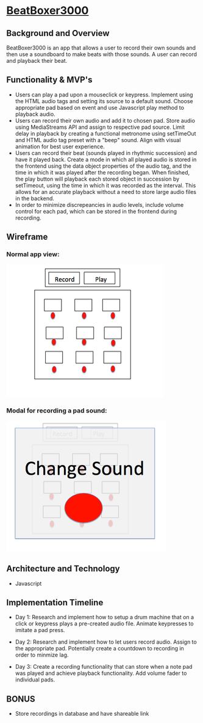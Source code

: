 # [BeatBoxer3000](https://nirkraw.github.io/BeatBoxer3000/)

## Background and Overview

BeatBoxer3000 is an app that allows a user to record their own sounds and then use a soundboard to make beats with those sounds. A user can record and playback their beat. 

## Functionality & MVP's

- Users can play a pad upon a mouseclick or keypress. Implement using the HTML audio tags and setting its source to a default sound. Choose appropriate pad based on event and use Javascript play method to playback audio.
- Users can record their own audio and add it to chosen pad. Store audio using MediaStreams API and assign to respective pad source. Limit delay in playback by creating a functional metronome using setTimeOut and HTML audio tag preset with a "beep" sound. Align with visual animation for best user experience.   
- Users can record their beat (sounds played in rhythmic succession) and have it played back. Create a mode in which all played audio is stored in the frontend using the data object properties of the audio tag, and the time in which it was played after the recording began. When finished, the play button will playback each stored object in succession by setTimeout, using the time in which it was recorded as the interval. This allows for an accurate playback without a need to store large audio files in the backend. 
- In order to minimize discrepeancies in audio levels, include volume control for each pad, which can be stored in the frontend during recording.

## Wireframe
### Normal app view:
![Wireframe](./wireframe/beatboxerwireframe.png)

### Modal for recording a pad sound:
![Wireframe Modal](./wireframe/beatboxermodal.png)

## Architecture and Technology 

- Javascript

## Implementation Timeline

- Day 1: Research and implement how to setup a drum machine that on a click or keypress plays a pre-created audio file. Animate keypresses to imitate a pad press. 

- Day 2: Research and implement how to let users record audio. Assign to the appropriate pad. Potentially create a countdown to recording in order to minmize lag. 

- Day 3: Create a recording functionality that can store when a note pad was played and achieve playback functionality. Add volume fader to individual pads.

## BONUS

- Store recordings in database and have shareable link